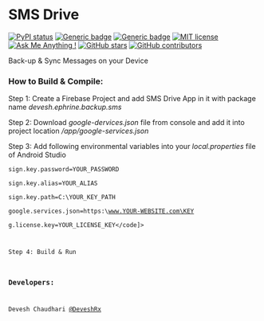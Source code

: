 # SMS Drive

[![PyPI status](https://img.shields.io/pypi/status/ansicolortags.svg)](https://play.google.com/store/apps/details?id=devesh.ephrine.backup.sms)
[![Generic badge](https://img.shields.io/badge/Beta_Version-0.0.1-yellow.svg)](https://play.google.com/store/apps/details?id=devesh.ephrine.backup.sms) [![Generic badge](https://img.shields.io/badge/Download-APK-green.svg)](https://github.com/ephrine/SMS-Drive/raw/master/APK/release/app-release.apk)  [![MIT license](https://img.shields.io/badge/License-MIT-blue.svg)](https://github.com/ephrine/SMS-Drive/blob/master/LICENSE) [![Ask Me Anything !](https://img.shields.io/badge/Ask%20me-anything-1abc9c.svg)](https://GitHub.com/deveshrx) [![GitHub stars](https://img.shields.io/github/stars/Naereen/StrapDown.js.svg?style=social&label=Star&maxAge=2592000)](https://github.com/ephrine/SMS-Drive/stargazers/) [![GitHub contributors](https://img.shields.io/github/contributors/Naereen/StrapDown.js.svg)](https://github.com/ephrine/SMS-Drive/graphs/contributors/)


Back-up &amp; Sync Messages on your Device

### How to Build & Compile:
Step 1: Create a Firebase Project and add SMS Drive App in it with package name <i>devesh.ephrine.backup.sms</i>

Step 2: Download <i>google-dervices.json</i> file from console and add it into project location <i>/app/google-services.json</i>

Step 3: Add following environmental variables into your <i>local.properties</i> file of Android Studio


<code>sign.key.password=YOUR_PASSWORD</code>

<code>sign.key.alias=YOUR_ALIAS</code>

<code>sign.key.path=C:\\YOUR_KEY_PATH</code>

<code>google.services.json=https:\\www.YOUR-WEBSITE.com\KEY</code>

<code>g.license.key=YOUR_LICENSE_KEY</code]>

Step 4: Build & Run


### Developers:
Devesh Chaudhari [@DeveshRx](https://GitHub.com/deveshrx)

